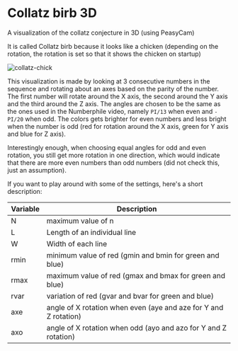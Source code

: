# Collatz birb 3D
A visualization of the collatz conjecture in 3D (using PeasyCam)

It is called Collatz birb because it looks like a chicken (depending on the rotation, the rotation is set so that it shows the chicken on startup)

![collatz-chick](https://i.imgur.com/oAxArLX.png "calculated using N=100,000")

This visualization is made by looking at 3 consecutive numbers in the sequence and rotating about an axes based on the parity of the number.
The first number will rotate around the X axis, the second around the Y axis and the third around the Z axis.
The angles are chosen to be the same as the ones used in the Numberphile video, namely `PI/13` when even and `-PI/20` when odd. The colors gets brighter for even numbers and less bright when the number is odd (red for rotation around the X axis, green for Y axis and blue for Z axis).

Interestingly enough, when choosing equal angles for odd and even rotation, you still get more rotation in one direction, which would indicate that there are more even numbers than odd numbers (did not check this, just an assumption).

If you want to play around with some of the settings, here's a short description:

Variable | Description
-------- | -----------
N | maximum value of n
L | Length of an individual line
W | Width of each line
rmin | minimum value of red (gmin and bmin for green and blue)
rmax | maximum value of red (gmax and bmax for green and blue)
rvar | variation of red (gvar and bvar for green and blue)
axe | angle of X rotation when even (aye and aze for Y and Z rotation)
axo | angle of X rotation when odd (ayo and azo for Y and Z rotation)
